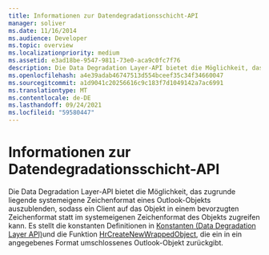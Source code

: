 ```yaml
---
title: Informationen zur Datendegradationsschicht-API
manager: soliver
ms.date: 11/16/2014
ms.audience: Developer
ms.topic: overview
ms.localizationpriority: medium
ms.assetid: e3ad18be-9547-9811-73e0-aca9c0fc7f76
description: Die Data Degradation Layer-API bietet die Möglichkeit, das zugrunde liegende systemeigene Zeichenformat eines Outlook-Objekts auszublenden, sodass ein Client auf das Objekt in einem bevorzugten Zeichenformat statt im systemeigenen Zeichenformat des Objekts zugreifen kann.
ms.openlocfilehash: a4e39adab46747513d554bceef35c34f34660047
ms.sourcegitcommit: a1d9041c20256616c9c183f7d1049142a7ac6991
ms.translationtype: MT
ms.contentlocale: de-DE
ms.lasthandoff: 09/24/2021
ms.locfileid: "59580447"
---
```

# <a name="about-the-data-degradation-layer-api"></a>Informationen zur Datendegradationsschicht-API

Die Data Degradation Layer-API bietet die Möglichkeit, das zugrunde liegende systemeigene Zeichenformat eines Outlook-Objekts auszublenden, sodass ein Client auf das Objekt in einem bevorzugten Zeichenformat statt im systemeigenen Zeichenformat des Objekts zugreifen kann. Es stellt die konstanten Definitionen in [Konstanten (Data Degradation Layer API)](constants-data-degradation-layer-api.md)und die Funktion [HrCreateNewWrappedObject,](hrcreatenewwrappedobject.md) die ein in ein angegebenes Format umschlossenes Outlook-Objekt zurückgibt. 
  

